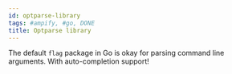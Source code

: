 ```yaml
---
id: optparse-library
tags: #ampify, #go, DONE
title: Optparse library
---
```


The default `flag` package in Go is okay for parsing command line arguments. With auto-completion support!
